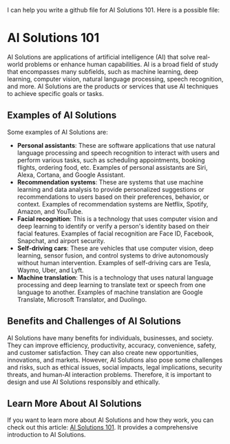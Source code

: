 I can help you write a github file for AI Solutions 101. Here is a possible file:

# AI Solutions 101

AI Solutions are applications of artificial intelligence (AI) that solve real-world problems or enhance human capabilities. AI is a broad field of study that encompasses many subfields, such as machine learning, deep learning, computer vision, natural language processing, speech recognition, and more. AI Solutions are the products or services that use AI techniques to achieve specific goals or tasks.

## Examples of AI Solutions

Some examples of AI Solutions are:

- **Personal assistants**: These are software applications that use natural language processing and speech recognition to interact with users and perform various tasks, such as scheduling appointments, booking flights, ordering food, etc. Examples of personal assistants are Siri, Alexa, Cortana, and Google Assistant.
- **Recommendation systems**: These are systems that use machine learning and data analysis to provide personalized suggestions or recommendations to users based on their preferences, behavior, or context. Examples of recommendation systems are Netflix, Spotify, Amazon, and YouTube.
- **Facial recognition**: This is a technology that uses computer vision and deep learning to identify or verify a person's identity based on their facial features. Examples of facial recognition are Face ID, Facebook, Snapchat, and airport security.
- **Self-driving cars**: These are vehicles that use computer vision, deep learning, sensor fusion, and control systems to drive autonomously without human intervention. Examples of self-driving cars are Tesla, Waymo, Uber, and Lyft.
- **Machine translation**: This is a technology that uses natural language processing and deep learning to translate text or speech from one language to another. Examples of machine translation are Google Translate, Microsoft Translator, and Duolingo.

## Benefits and Challenges of AI Solutions

AI Solutions have many benefits for individuals, businesses, and society. They can improve efficiency, productivity, accuracy, convenience, safety, and customer satisfaction. They can also create new opportunities, innovations, and markets. However, AI Solutions also pose some challenges and risks, such as ethical issues, social impacts, legal implications, security threats, and human-AI interaction problems. Therefore, it is important to design and use AI Solutions responsibly and ethically.

## Learn More About AI Solutions

If you want to learn more about AI Solutions and how they work, you can check out this article: [AI Solutions 101](https://itsallaboutai.com/ai-solutions-101/). It provides a comprehensive introduction to AI Solutions.
